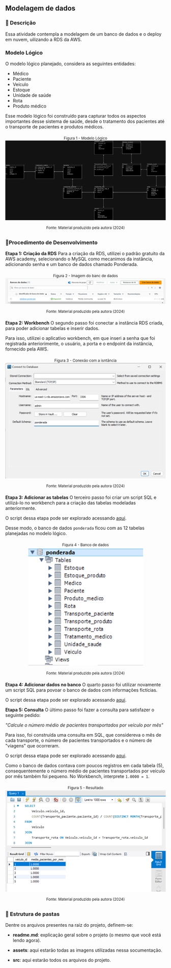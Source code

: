 ## Modelagem de dados

### 📖 Descrição
Essa atividade contempla a modelagem de um banco de dados e o deploy em nuvem, uilizando a RDS da AWS.

### Modelo Lógico
O modelo lógico planejado, considera as seguintes entidades:
- Médico
- Paciente
- Veículo
- Estoque
- Unidade de saúde
- Rota
- Produto médico

Esse modelo lógico foi construído para capturar todos os aspectos importantes desse sistema de saúde, desde o tratamento dos pacientes até o transporte de pacientes e produtos médicos.

<div align = "center">
<sub> Figura 1 - Modelo Lógico </sub>
<img src="./assets/modelo_logico.png">

<sup> Fonte: Material produzido pela autora (2024) </sup>
</div>

### 🔹Procedimento de Desenvolvimento
**Etapa 1: Criação da RDS** 
Para a criação da RDS, utilizei o padrão gratuito da AWS academy, selecionando o MySQL como mecanimos da instância, adicionando senha e um banco de dados chamado Ponderada. 

<div align = "center">
<sub> Figura 2 - Imagem do banc de dados </sub>
<img src="./assets/rds.png">

<sup> Fonte: Material produzido pela autora (2024) </sup>
</div>

**Etapa 2: Workbench** 
O segundo passo foi conectar a instância RDS criada, para poder adicionar tabelas e inserir dados.

Para isso, utilizei o aplicativo workbench, em que inseri a senha que foi registrada anteriorimente, o usuário, a porta e o endpoint da instância, fornecido pela AWS. 

<div align = "center">
<sub> Figura 3 - Conexão com a isntância </sub>
<img src="./assets/conexao.png">

<sup> Fonte: Material produzido pela autora (2024) </sup>
</div>

**Etapa 3: Adicionar as tabelas** 
O terceiro passo foi criar um script SQL e utilizá-lo no workbench para a criação das tabelas modeladas anteriormente.

O script dessa etapa pode ser explorado acessando [aqui](https://github.com/Paula-zp/ponderada2-semana3/blob/main/src/tabelas.sql).

Desse modo, o banco de dados `ponderada` ficou com as 12 tabelas planejadas no modelo lógico.

<div align = "center">

<sub> Figura 4 - Banco de dados </sub>
<img src="./assets/tabelas.png">

<sup> Fonte: Material produzido pela autora (2024) </sup>
</div>

**Etapa 4: Adicionar dados no banco** 
O quarto passo foi utilizar novamente um script SQL para povoar o banco de dados com informações fictícias. 

O script dessa etapa pode ser explorado acessando [aqui](https://github.com/Paula-zp/ponderada2-semana3/blob/main/src/dados.sql).

**Etapa 5: Consulta** 
O último passo foi fazer a consulta para satisfazer o seguinte pedido:

_"Calcule o número médio de pacientes transportados por veículo por mês"_ 

Para isso, foi construída uma consulta em SQL, que considereva o mês de cada transporte, o número de pacientes transportados e o número de "viagens" que ocorreram. 

O script dessa etapa pode ser explorado acessando [aqui](https://github.com/Paula-zp/ponderada2-semana3/blob/main/src/consulta.sql).

Como o banco de dados contava com poucos registros em cada tabela (5), consequentemente o número médio de pacientes transportados por veículo por mês também foi pequeno. No Workbench, interprete `1.0000 = 1`.

<div align = "center">

<sub> Figura 5 - Resultado </sub>
<img src="./assets/resultado.png">

<sup> Fonte: Material produzido pela autora (2024) </sup>
</div>

### 📁 Estrutura de pastas

Dentre os arquivos presentes na raiz do projeto, definem-se:

- <b>readme.md</b>: explicação geral sobre o projeto (o mesmo que você está lendo agora).

- <b>assets</b>: aqui estarão todas as imagens utilizadas nessa socumentação.

- <b>src</b>: aqui estarão todos os arquivos do projeto.
